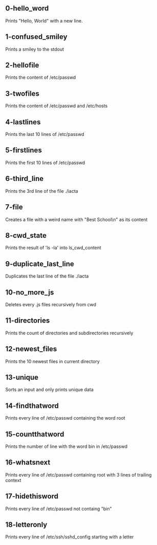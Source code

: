 ## 0-hello_word
Prints "Hello, World" with a new line.

## 1-confused_smiley
Prints a smiley to the stdout

## 2-hellofile
Prints the content of /etc/passwd

## 3-twofiles
Prints the content of /etc/passwd and /etc/hosts

## 4-lastlines
Prints the last 10 lines of /etc/passwd

## 5-firstlines
Prints the first 10 lines of /etc/passwd

## 6-third_line
Prints the 3rd line of the file ./iacta

## 7-file
Creates a file with a weird name with "Best School\n" as its content

## 8-cwd_state
Prints the result of 'ls -la' into ls_cwd_content

## 9-duplicate_last_line
Duplicates the last line of the file ./iacta

## 10-no_more_js
Deletes every .js files recursively from cwd

## 11-directories
Prints the count of directories and subdirectories recursively

## 12-newest_files
Prints the 10 newest files in current directory

## 13-unique
Sorts an input and only prints unique data

## 14-findthatword
Prints every line of /etc/passwd containing the word root

## 15-countthatword
Prints the number of line with the word bin in /etc/passwd

## 16-whatsnext
Prints every line of /etc/passwd containing root with 3 lines of trailing context

## 17-hidethisword
Prints every line of /etc/passwd not containg "bin"

## 18-letteronly
Prints every line of /etc/ssh/sshd_config starting with a letter